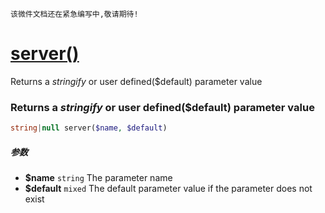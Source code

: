     该微件文档还在紧急编写中,敬请期待!
[server()](http://twinh.github.com/widget/api/server)
=====================================================

Returns a *stringify* or user defined($default) parameter value

### Returns a *stringify* or user defined($default) parameter value
```php
string|null server($name, $default)
```

##### 参数
* **$name** `string` The parameter name
* **$default** `mixed` The default parameter value if the parameter does not exist


